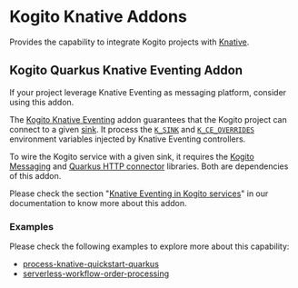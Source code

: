 # Kogito Knative Addons

Provides the capability to integrate Kogito projects with [Knative](https://knative.dev/).

## Kogito Quarkus Knative Eventing Addon

If your project leverage Knative Eventing as messaging platform, consider using this addon.

The [Kogito Knative Eventing](../../../quarkus/addons/knative/eventing) addon guarantees that the Kogito project can
connect to a given [sink](https://knative.dev/docs/developer/eventing/sinks/). It process
the [`K_SINK`](https://knative.dev/development/developer/eventing/sources/sinkbinding/)
and [`K_CE_OVERRIDES`](https://knative.dev/development/developer/eventing/sources/sinkbinding/reference/#cloudevent-overrides)
environment variables injected by Knative Eventing controllers.

To wire the Kogito service with a given sink, it requires the [Kogito Messaging](../messaging)
and [Quarkus HTTP connector](https://quarkus.io/guides/reactive-messaging-http.html)
libraries. Both are dependencies of this addon.

Please check the
section "[Knative Eventing in Kogito services](https://docs.jboss.org/kogito/release/latest/html_single/#con-knative-eventing_kogito-developing-process-services)"
in our documentation to know more about this addon.

### Examples

Please check the following examples to explore more about this capability:

- [process-knative-quickstart-quarkus](https://github.com/kiegroup/kogito-examples/tree/stable/process-knative-quickstart-quarkus)
- [serverless-workflow-order-processing](https://github.com/kiegroup/kogito-examples/tree/stable/serverless-workflow-order-processing)

